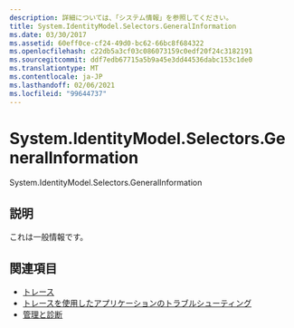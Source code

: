 ```yaml
---
description: 詳細については、「システム情報」を参照してください。
title: System.IdentityModel.Selectors.GeneralInformation
ms.date: 03/30/2017
ms.assetid: 60eff0ce-cf24-49d0-bc62-66bc8f684322
ms.openlocfilehash: c22db5a3cf03c086073159c0edf20f24c3182191
ms.sourcegitcommit: ddf7edb67715a5b9a45e3dd44536dabc153c1de0
ms.translationtype: MT
ms.contentlocale: ja-JP
ms.lasthandoff: 02/06/2021
ms.locfileid: "99644737"
---
```

# <a name="systemidentitymodelselectorsgeneralinformation"></a>System.IdentityModel.Selectors.GeneralInformation

System.IdentityModel.Selectors.GeneralInformation  
  
## <a name="description"></a>説明  

 これは一般情報です。  
  
## <a name="see-also"></a>関連項目

- [トレース](index.md)
- [トレースを使用したアプリケーションのトラブルシューティング](using-tracing-to-troubleshoot-your-application.md)
- [管理と診断](../index.md)
